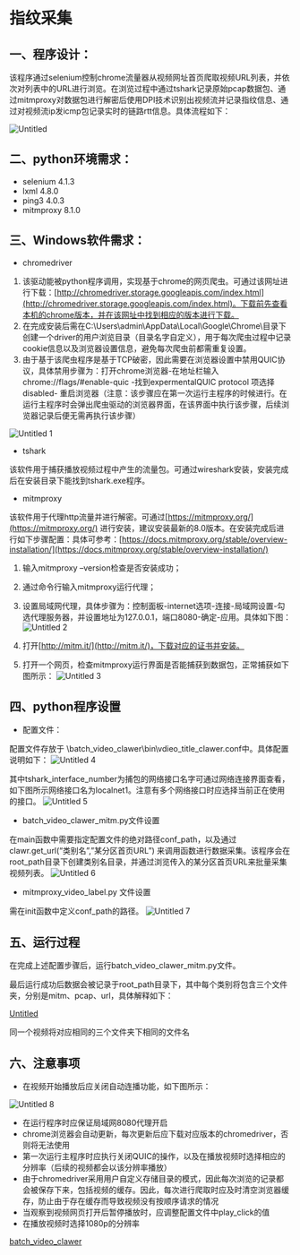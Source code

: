 # 指纹采集

## 一、程序设计：

该程序通过selenium控制chrome流量器从视频网址首页爬取视频URL列表，并依次对列表中的URL进行浏览。在浏览过程中通过tshark记录原始pcap数据包、通过mitmproxy对数据包进行解密后使用DPI技术识别出视频流并记录指纹信息、通过对视频流ip发icmp包记录实时的链路rtt信息。具体流程如下：

![Untitled](https://user-images.githubusercontent.com/49126608/230307683-8f4de303-9f64-44ba-868d-fa806a5374f9.png)

## 二、python环境需求：

- selenium 4.1.3
- lxml 4.8.0
- ping3 4.0.3
- mitmproxy 8.1.0

## 三、Windows软件需求：

- chromedriver
1. 该驱动能被python程序调用，实现基于chrome的网页爬虫。可通过该网址进行下载：[http://chromedriver.storage.googleapis.com/index.html](http://chromedriver.storage.googleapis.com/index.html)。下载前先查看本机的chrome版本，并在该网址中找到相应的版本进行下载。
2. 在完成安装后需在C:\\Users\\admin\\AppData\\Local\\Google\\Chrome\\目录下创建一个driver的用户浏览目录（目录名字自定义），用于每次爬虫过程中记录cookie信息以及浏览器设置信息，避免每次爬虫前都需重复设置。
3. 由于基于该爬虫程序是基于TCP破密，因此需要在浏览器设置中禁用QUIC协议，具体禁用步骤为：打开chrome浏览器-在地址栏输入chrome://flags/#enable-quic -找到expermentalQUIC protocol 项选择disabled- 重启浏览器（注意：该步骤应在第一次运行主程序的时候进行。在运行主程序时会弹出爬虫驱动的浏览器界面，在该界面中执行该步骤，后续浏览器记录后便无需再执行该步骤）

![Untitled 1](https://user-images.githubusercontent.com/49126608/230307773-6d29e54a-8d7e-4f65-b4a5-00b969d54032.png)


- tshark

该软件用于捕获播放视频过程中产生的流量包。可通过wireshark安装，安装完成后在安装目录下能找到tshark.exe程序。

- mitmproxy

该软件用于代理http流量并进行解密。可通过[https://mitmproxy.org/](https://mitmproxy.org/) 进行安装，建议安装最新的8.0版本。在安装完成后进行如下步骤配置：具体可参考：[https://docs.mitmproxy.org/stable/overview-installation/](https://docs.mitmproxy.org/stable/overview-installation/)

1. 输入mitmproxy –version检查是否安装成功；
2. 通过命令行输入mitmproxy运行代理；
3. 设置局域网代理，具体步骤为：控制面板-internet选项-连接-局域网设置-勾选代理服务器，并设置地址为127.0.0.1，端口8080-确定-应用。具体如下图：
![Untitled 2](https://user-images.githubusercontent.com/49126608/230307835-fcb579a8-3653-44a7-9109-a8ca9837b217.png)


1. 打开[http://mitm.it/](http://mitm.it/)，下载对应的证书并安装。
2. 打开一个网页，检查mitmproxy运行界面是否能捕获到数据包，正常捕获如下图所示：
![Untitled 3](https://user-images.githubusercontent.com/49126608/230307885-a1f2cb7f-b67d-4b5f-b920-1ac8212cb093.png)


## 四、python程序设置

- 配置文件：

配置文件存放于 \batch_video_clawer\bin\vdieo_title_clawer.conf中。具体配置说明如下：
![Untitled 4](https://user-images.githubusercontent.com/49126608/230307939-83f14949-784f-4219-8985-8807cf240965.png)


其中tshark_interface_number为捕包的网络接口名字可通过网络连接界面查看，如下图所示网络接口名为localnet1。注意有多个网络接口时应选择当前正在使用的接口。
![Untitled 5](https://user-images.githubusercontent.com/49126608/230308016-aa874873-2305-45be-b6f5-898e15dca44d.png)


- batch_video_clawer_mitm.py文件设置

在main函数中需要指定配置文件的绝对路径conf_path，以及通过 clawr.get_url(“类别名”,”某分区首页URL”) 来调用函数进行数据采集。该程序会在root_path目录下创建类别名目录，并通过浏览传入的某分区首页URL来批量采集视频列表。
![Untitled 6](https://user-images.githubusercontent.com/49126608/230308069-e9c7e38e-107e-40c6-9906-161073e60413.png)


- mitmproxy_video_label.py 文件设置

需在init函数中定义conf_path的路径。
![Untitled 7](https://user-images.githubusercontent.com/49126608/230308139-be868cea-04fa-4919-9197-718c6febbee6.png)

## 五、运行过程

在完成上述配置步骤后，运行batch_video_clawer_mitm.py文件。

最后运行成功后数据会被记录于root_path目录下，其中每个类别将包含三个文件夹，分别是mitm、pcap、url，具体解释如下：

[Untitled](https://www.notion.so/d5cc309742174462ac855f1f90cccd6a)

同一个视频将对应相同的三个文件夹下相同的文件名

## 六、注意事项

- 在视频开始播放后应关闭自动连播功能，如下图所示：

![Untitled 8](https://user-images.githubusercontent.com/49126608/230308267-dad4e834-55d4-4d39-bc90-ca5e90df767f.png)


- 在运行程序时应保证局域网8080代理开启
- chrome浏览器会自动更新，每次更新后应下载对应版本的chromedriver，否则将无法使用
- 第一次运行主程序时应执行关闭QUIC的操作，以及在播放视频时选择相应的分辨率（后续的视频都会以该分辨率播放）
- 由于chromedriver采用用户自定义存储目录的模式，因此每次浏览的记录都会被保存下来，包括视频的缓存。因此，每次进行爬取时应及时清空浏览器缓存，防止由于存在缓存而导致视频没有按顺序请求的情况
- 当观察到视频网页打开后暂停播放时，应调整配置文件中play_click的值
- 在播放视频时选择1080p的分辨率

[batch_video_clawer](https://www.notion.so/batch_video_clawer-3c87b401b746484aadd5f2c6c340fa72)
